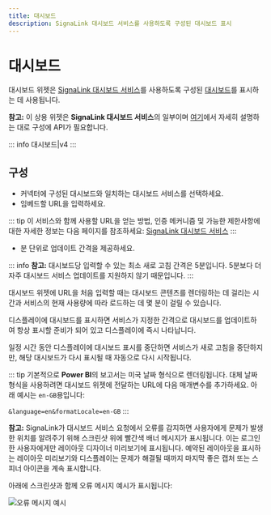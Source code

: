 ```yaml
---
title: 대시보드
description: SignaLink 대시보드 서비스를 사용하도록 구성된 대시보드 표시
---
```


# 대시보드

대시보드 위젯은 [SignaLink 대시보드 서비스](/docs/setup/SignaLink-dashboard-service)를 사용하도록 구성된 [대시보드](media_dashboard_service.html)를 표시하는 데 사용됩니다.

**참고:** 이 상용 위젯은 **SignaLink 대시보드 서비스**의 일부이며 [여기](/pricing#dashboards)에서 자세히 설명하는 대로 구성에 API가 필요합니다.

::: info
대시보드|v4
:::

## 구성

- 커넥터에 구성된 대시보드와 일치하는 대시보드 서비스를 선택하세요.
- 임베드할 URL을 입력하세요.

::: tip
이 서비스와 함께 사용할 URL을 얻는 방법, 인증 메커니즘 및 가능한 제한사항에 대한 자세한 정보는 다음 페이지를 참조하세요: [SignaLink 대시보드 서비스](/docs/setup/SignaLink-dashboard-service)
:::

- 분 단위로 업데이트 간격을 제공하세요.

::: info
**참고:** 대시보드당 입력할 수 있는 최소 새로 고침 간격은 5분입니다. 5분보다 더 자주 대시보드 서비스 업데이트를 지원하지 않기 때문입니다.
:::

대시보드 위젯에 URL을 처음 입력할 때는 대시보드 콘텐츠를 렌더링하는 데 걸리는 시간과 서비스의 현재 사용량에 따라 로드하는 데 몇 분이 걸릴 수 있습니다.

디스플레이에 대시보드를 표시하면 서비스가 지정한 간격으로 대시보드를 업데이트하여 항상 표시할 준비가 되어 있고 디스플레이에 즉시 나타납니다.

일정 시간 동안 디스플레이에 대시보드 표시를 중단하면 서비스가 새로 고침을 중단하지만, 해당 대시보드가 다시 표시될 때 자동으로 다시 시작됩니다.

::: tip
기본적으로 **Power BI**의 보고서는 미국 날짜 형식으로 렌더링됩니다. 대체 날짜 형식을 사용하려면 대시보드 위젯에 전달하는 URL에 다음 매개변수를 추가하세요. 아래 예시는 `en-GB`용입니다:

`&language=en&formatLocale=en-GB`
:::

**참고:** SignaLink가 대시보드 서비스 요청에서 오류를 감지하면 사용자에게 문제가 발생한 위치를 알려주기 위해 스크린샷 위에 빨간색 배너 메시지가 표시됩니다. 이는 로그인한 사용자에게만 레이아웃 디자이너 미리보기에 표시됩니다. 예약된 레이아웃을 표시하는 레이아웃 미리보기와 디스플레이는 문제가 해결될 때까지 마지막 좋은 캡처 또는 스피너 아이콘을 계속 표시합니다.

아래에 스크린샷과 함께 오류 메시지 예시가 표시됩니다:

![오류 메시지 예시](/img/v4_media_modules_dashboard_error.png) 